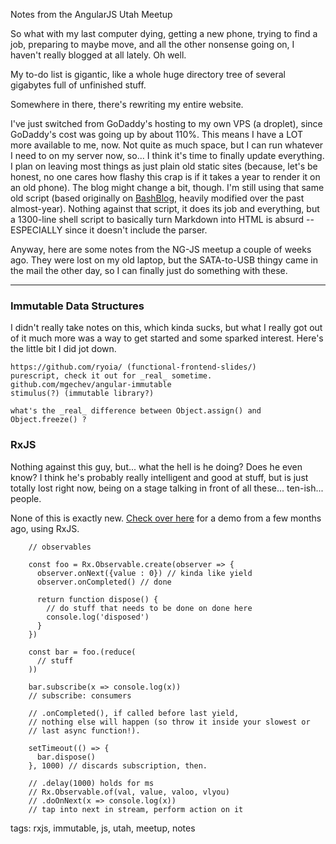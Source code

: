 Notes from the AngularJS Utah Meetup

So what with my last computer dying, getting a new phone, trying to find a job, preparing to maybe move,
and all the other nonsense going on, I haven't really blogged at all lately. Oh well.

My to-do list is gigantic, like a whole huge directory tree of several gigabytes full of unfinished stuff.

Somewhere in there, there's rewriting my entire website.

I've just switched from GoDaddy's hosting to my own VPS (a droplet), since GoDaddy's cost was going up by
about 110%. This means I have a LOT more available to me, now. Not quite as much space, but I can run
whatever I need to on my server now, so... I think it's time to finally update everything. I plan on leaving
most things as just plain old static sites (because, let's be honest, no one cares how flashy this crap is
if it takes a year to render it on an old phone). The blog might change a bit, though. I'm still using that
same old script (based originally on [BashBlog](https://github.com/cfenollosa/bashblog), heavily modified
over the past almost-year). Nothing against that script, it does its job and everything, but a 1300-line
shell script to basically turn Markdown into HTML is absurd -- ESPECIALLY since it doesn't include the
parser.

Anyway, here are some notes from the NG-JS meetup a couple of weeks ago. They were lost on my old laptop,
but the SATA-to-USB thingy came in the mail the other day, so I can finally just do something with these.

--------

### Immutable Data Structures

I didn't really take notes on this, which kinda sucks, but what I really got out of it much more
was a way to get started and some sparked interest. Here's the little bit I did jot down.

    https://github.com/ryoia/ (functional-frontend-slides/)
    purescript, check it out for _real_ sometime.
    github.com/mgechev/angular-immutable
    stimulus(?) (immutable library?)

    what's the _real_ difference between Object.assign() and Object.freeze() ?

### RxJS

Nothing against this guy, but... what the hell is he doing? Does he even know? I think he's probably really
intelligent and good at stuff, but is just totally lost right now, being on a stage talking in front of
all these... ten-ish... people.

None of this is exactly new. [Check over here](https://github.com/zacanger/extras/tree/master/rxjs-frp) for
a demo from a few months ago, using RxJS.

        // observables

        const foo = Rx.Observable.create(observer => {
          observer.onNext({value : 0}) // kinda like yield
          observer.onCompleted() // done

          return function dispose() {
            // do stuff that needs to be done on done here
            console.log('disposed')
          }
        })

        const bar = foo.(reduce(
          // stuff
        ))

        bar.subscribe(x => console.log(x))
        // subscribe: consumers

        // .onCompleted(), if called before last yield,
        // nothing else will happen (so throw it inside your slowest or
        // last async function!).

        setTimeout(() => {
          bar.dispose()
        }, 1000) // discards subscription, then.

        // .delay(1000) holds for ms
        // Rx.Observable.of(val, value, valoo, vlyou)
        // .doOnNext(x => console.log(x))
        // tap into next in stream, perform action on it



tags: rxjs, immutable, js, utah, meetup, notes

